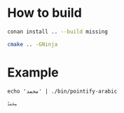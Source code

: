 # How to build

```sh
conan install .. --build missing

cmake .. -GNinja 
```

# Example

```
echo 'محمد' | ./bin/pointify-arabic

ݦݗݥڐ
```

